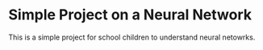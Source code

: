 # Simple Project on a Neural Network

This is a simple project for school children to understand neural netowrks.
